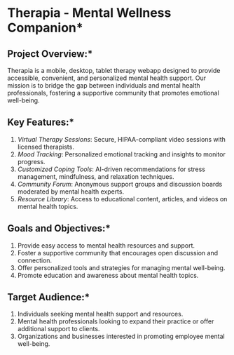 # Therapia - Mental Wellness Companion*

## Project Overview:*

Therapia is a mobile, desktop, tablet therapy webapp designed to provide accessible, convenient, and personalized mental health support. Our mission is to bridge the gap between individuals and mental health professionals, fostering a supportive community that promotes emotional well-being.

## Key Features:*

1. *Virtual Therapy Sessions*: Secure, HIPAA-compliant video sessions with licensed therapists.
2. *Mood Tracking*: Personalized emotional tracking and insights to monitor progress.
3. *Customized Coping Tools*: AI-driven recommendations for stress management, mindfulness, and relaxation techniques.
4. *Community Forum*: Anonymous support groups and discussion boards moderated by mental health experts.
5. *Resource Library*: Access to educational content, articles, and videos on mental health topics.

## Goals and Objectives:*

1. Provide easy access to mental health resources and support.
2. Foster a supportive community that encourages open discussion and connection.
3. Offer personalized tools and strategies for managing mental well-being.
4. Promote education and awareness about mental health topics.

## Target Audience:*

1. Individuals seeking mental health support and resources.
2. Mental health professionals looking to expand their practice or offer additional support to clients.
3. Organizations and businesses interested in promoting employee mental well-being.
